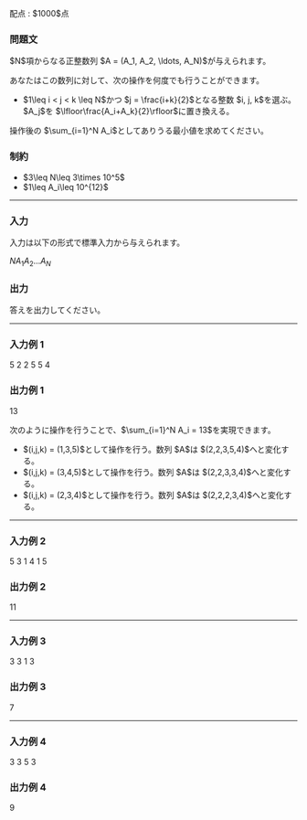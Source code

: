 
<div>

<span>

<span>

<p>
配点 : $1000$点
</p>

<div>

<section>

### **問題文**

<p>
$N$項からなる正整数列 $A = (A_1, A_2, \ldots, A_N)$が与えられます。
</p>

<p>
あなたはこの数列に対して、次の操作を何度でも行うことができます。
</p>

<ul>

<li>
$1\leq i < j < k \leq N$かつ $j = \frac{i+k}{2}$となる整数 $i, j, k$を選ぶ。$A_j$を $\lfloor\frac{A_i+A_k}{2}\rfloor$に置き換える。
</li>

</ul>

<p>
操作後の $\sum_{i=1}^N A_i$としてありうる最小値を求めてください。
</p>

</section>

</div>

<div>

<section>

### **制約**

<ul>

<li>
$3\leq N\leq 3\times 10^5$
</li>

<li>
$1\leq A_i\leq 10^{12}$
</li>

</ul>

</section>

</div>

---

<div>

<div>

<section>

### **入力**

<p>
入力は以下の形式で標準入力から与えられます。
</p>

<div>

$N$$A_1$$A_2$$\ldots$$A_N$
</div>

</section>

</div>

<div>

<section>

### **出力**

<p>
答えを出力してください。
</p>

</section>

</div>

</div>

---

<div>

<section>

### **入力例 1**

<div>

5
2 2 5 5 4

</div>

</section>

</div>

<div>

<section>

### **出力例 1**

<div>

13

</div>

<p>
次のように操作を行うことで、$\sum_{i=1}^N A_i = 13$を実現できます。
</p>

<ul>

<li>
$(i,j,k) = (1,3,5)$として操作を行う。数列 $A$は $(2,2,3,5,4)$へと変化する。
</li>

<li>
$(i,j,k) = (3,4,5)$として操作を行う。数列 $A$は $(2,2,3,3,4)$へと変化する。
</li>

<li>
$(i,j,k) = (2,3,4)$として操作を行う。数列 $A$は $(2,2,2,3,4)$へと変化する。
</li>

</ul>

</section>

</div>

---

<div>

<section>

### **入力例 2**

<div>

5
3 1 4 1 5

</div>

</section>

</div>

<div>

<section>

### **出力例 2**

<div>

11

</div>

</section>

</div>

---

<div>

<section>

### **入力例 3**

<div>

3
3 1 3

</div>

</section>

</div>

<div>

<section>

### **出力例 3**

<div>

7

</div>

</section>

</div>

---

<div>

<section>

### **入力例 4**

<div>

3
3 5 3

</div>

</section>

</div>

<div>

<section>

### **出力例 4**

<div>

9

</div>

</section>

</div>

</span>

</span>

</div>
